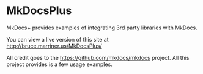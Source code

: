 # MkDocsPlus
MkDocs+ provides examples of integrating 3rd party libraries with MkDocs.

You can view a live version of this site at http://bruce.marriner.us/MkDocsPlus/

All credit goes to the https://github.com/mkdocs/mkdocs project.  All this project provides is a few usage examples.

